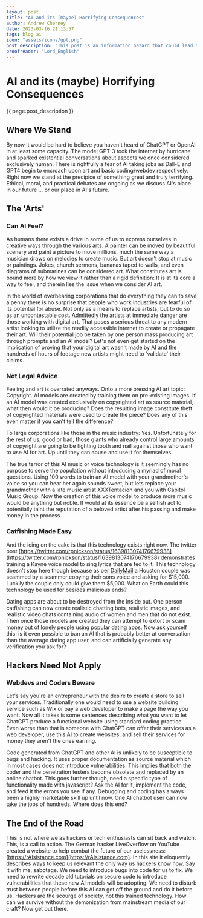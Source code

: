 ```yaml
---
layout: post
title: "AI and its (maybe) Horrifying Consequences"
author: Andrew Cherney
date: 2023-03-16 21:13:57
tags: blog ai
icon: "assets/icons/gpt.png"
post_description: "This post is an information hazard that could lead to the mental harm of yourself or the harm of others. Read at your own risk."
proofreader: "Lord_English"
---
```


<h1>AI and its (maybe) Horrifying Consequences</h1>

{{ page.post_description }}

<h2>Where We Stand</h2>

By now it would be hard to believe you haven't heard of ChatGPT or OpenAI in at least some capacity. The model GPT-3 took the internet by hurricane and sparked existential conversations about aspects we once considered exclusively human. There is rightfully a fear of AI taking jobs as Dall-E and GPT4 begin to encroach upon art and basic coding/webdev respectively. Right now we stand at the precipice of something great and truly terrifying. Ethical, moral, and practical debates are ongoing as we discuss AI's place in our future ... or our place in AI's future.

<h2>The 'Arts'</h2>

<h3>Can AI Feel?</h3>

As humans there exists a drive in some of us to express ourselves in creative ways through the various arts. A painter can be moved by beautiful scenery and paint a picture to move millions, much the same way a musician draws on melodies to create music. But art doesn't stop at music or paintings. Jokes, church sermons, bananas taped to walls, and even diagrams of submarines can be considered art. What constitutes art is bound more by how we view it rather than a rigid definition: It is at its core a way to feel, and therein lies the issue when we consider AI art.

In the world of overbearing corporations that do everything they can to save a penny there is no surprise that people who work industries are fearful of its potential for abuse. Not only as a means to replace artists, but to do so as an uncontestable cost. Admittedly the artists at immediate danger are those working with digital art. That poses a serious threat to any modern artist looking to utilize the readily accessible internet to create or propagate their art. Will their potential job be taken by one person mass producing art through prompts and an AI model? Let's not even get started on the implication of proving that your digital art wasn't made by AI and the hundreds of hours of footage new artists might need to 'validate' their claims.

<h3>Not Legal Advice</h3>

Feeling and art is overrated anyways. Onto a more pressing AI art topic: Copyright. AI models are created by training them on pre-existing images. If an AI model was created exclusively on copyrighted art as source material, what then would it be producing? Does the resulting image constitute theft of copyrighted materials were used to create the piece? Does any of this even matter if you can't tell the difference?

To large corporations like those in the music industry: Yes. Unfortunately for the rest of us, good or bad, those giants who already control large amounts of copyright are going to be fighting tooth and nail against those who want to use AI for art. Up until they can abuse and use it for themselves.

The true terror of this AI music or voice technology is it seemingly has no purpose to serve the population without introducing a myriad of moral questions. Using 100 words to train an AI model with your grandmother's voice so you can hear her again sounds sweet, but lets replace your grandmother with a late music artist XXXTentacion and you with Capitol Music Group. Now the creation of this voice model to produce more music would be anything but noble. It would at its essence be a selfish act to potentially taint the reputation of a beloved artist after his passing and make money in the process.

<h3>Catfishing Made Easy</h3>

And the icing on the cake is that this technology exists right now. The twitter post [https://twitter.com/rpnickson/status/1639813074176679938](https://twitter.com/rpnickson/status/1639813074176679938) demonstrates training a Kayne voice model to sing lyrics that are fed to it. This technology doesn't stop here though because as per [DailyMail](https://www.dailymail.co.uk/news/article-11897239/Houston-couple-scammed-thousands-thieves-use-AI-clone-sons-voice.html) a Houston couple was scammed by a scammer copying their sons voice and asking for $15,000. Luckily the couple only could give them $5,000. What on Earth could this technology be used for besides malicious ends?

Dating apps are about to be destroyed from the inside out. One person catfishing can now create realistic chatting bots, realistic images, and realistic video chats containing audio of women and men that do not exist. Then once those models are created they can attempt to extort or scam money out of lonely people using popular dating apps. Now ask yourself this: is it even possible to ban an AI that is probably better at conversation than the average dating app user, and can artificially generate any verification you ask for?

<h2>Hackers Need Not Apply</h2>

<h3>Webdevs and Coders Beware</h3>

Let's say you're an entrepreneur with the desire to create a store to sell your services. Traditionally one would need to use a website building service such as Wix or pay a web developer to make a page the way you want. Now all it takes is some sentences describing what you want to let ChatGPT produce a functional website using standard coding practice. Even worse than that is someone with ChatGPT can offer their services as a web developer, use this AI to create websites, and sell their services for money they aren't the ones earning.

Code generated from ChatGPT and other AI is unlikely to be susceptible to bugs and hacking. It uses proper documentation as source material which in most cases does not introduce vulnerabilities. This implies that both the coder and the penetration testers become obsolete and replaced by an online chatbot. This goes further though, need a specific type of functionality made with javascript? Ask the AI for it, implement the code, and feed it the errors you see if any. Debugging and coding has always been a highly marketable skill up until now. One AI chatbot user can now take the jobs of hundreds. Where does this end?

<h2>The End of the Road</h2>

This is not where we as hackers or tech enthusiasts can sit back and watch. This, is a call to action. The German hacker LiveOverflow on YouTube created a website to help combat the future of our uselessness: [https://rAIsistance.com](https://rAIsistance.com). In this site it eloquently describes ways to keep us relevant the only way us hackers know how. Say it with me, sabotage. We need to introduce bugs into code for us to fix. We need to rewrite decade old tutorials on secure code to introduce vulnerabilities that these new AI models will be adopting. We need to disturb trust between people before this AI can get off the ground and do it before us. Hackers are the scourge of society, not this trained technology. How can we survive without the demonization from mainstream media of our craft? Now get out there.
